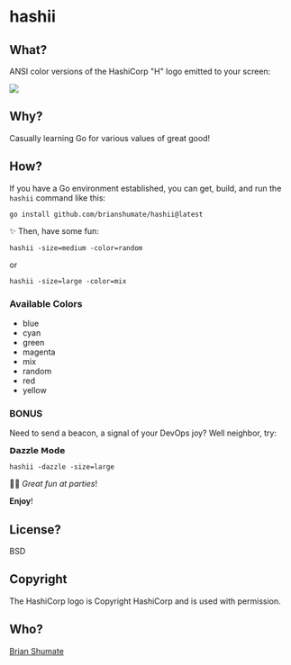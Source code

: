 # hashii

## What?

ANSI color versions of the HashiCorp "H" logo emitted to your screen:

![](https://github.com/brianshumate/hashii/blob/master/share/screenshot.png)

## Why?

Casually learning Go for various values of great good!

## How?

If you have a Go environment established, you can get, build, and run the
`hashii` command like this:

```
go install github.com/brianshumate/hashii@latest
```

✨ Then, have some fun:

```
hashii -size=medium -color=random
```

or

```
hashii -size=large -color=mix
```

### Available Colors

- blue
- cyan
- green
- magenta
- mix
- random
- red
- yellow

### BONUS

Need to send a beacon, a signal of your DevOps joy? Well neighbor, try:

𝗗𝗮𝘇𝘇𝗹𝗲 𝗠𝗼𝗱𝗲

```
hashii -dazzle -size=large
```

🎈🎉  *Great fun at parties*!

**Enjoy**!

## License?

BSD

## Copyright

The HashiCorp logo is Copyright HashiCorp and is used with permission.

## Who?

[Brian Shumate](https://github.com/brianshumate)
